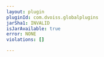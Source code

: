 ```yaml
---
layout: plugin
pluginId: com.dvoiss.globalplugins
jarSha1: INVALID
isJarAvailable: true
error: NONE
violations: []

---
```


